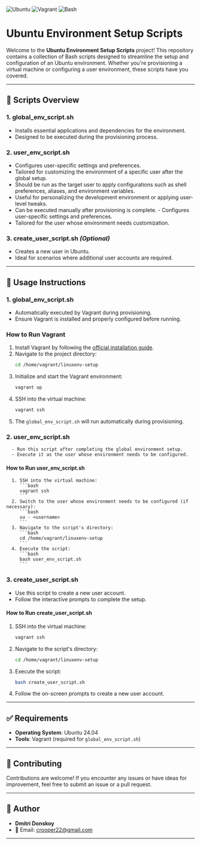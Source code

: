 ![Ubuntu](https://img.shields.io/badge/Ubuntu-24.04-orange)
![Vagrant](https://img.shields.io/badge/Vagrant-Installed-blue)
![Bash](https://img.shields.io/badge/Bash-Scripts-green)

# Ubuntu Environment Setup Scripts

Welcome to the **Ubuntu Environment Setup Scripts** project! This repository contains a collection of Bash scripts designed to streamline the setup and configuration of an Ubuntu environment. Whether you're provisioning a virtual machine or configuring a user environment, these scripts have you covered.

---

## 📜 Scripts Overview

### 1. **global_env_script.sh**
   - Installs essential applications and dependencies for the environment.
   - Designed to be executed during the provisioning process.
   ### 2. **user_env_script.sh**

   - Configures user-specific settings and preferences.
   - Tailored for customizing the environment of a specific user after the global setup.
   - Should be run as the target user to apply configurations such as shell preferences, aliases, and environment variables.
   - Useful for personalizing the development environment or applying user-level tweaks.
   - Can be executed manually after provisioning is complete.  - Configures user-specific settings and preferences.
   - Tailored for the user whose environment needs customization.

### 3. **create_user_script.sh** *(Optional)*
   - Creates a new user in Ubuntu.
   - Ideal for scenarios where additional user accounts are required.

---

## 🚀 Usage Instructions
### **1. global_env_script.sh**
   - Automatically executed by Vagrant during provisioning.
   - Ensure Vagrant is installed and properly configured before running.

### **How to Run Vagrant**
   1. Install Vagrant by following the [official installation guide](https://developer.hashicorp.com/vagrant/docs/installation).
   2. Navigate to the project directory:
      ```bash
      cd /home/vagrant/linuxenv-setup
      ```
   3. Initialize and start the Vagrant environment:
      ```bash
      vagrant up
      ```
   4. SSH into the virtual machine:
      ```bash
      vagrant ssh
      ```
   5. The `global_env_script.sh` will run automatically during provisioning.
   ### **2. user_env_script.sh**
      - Run this script after completing the global environment setup.
      - Execute it as the user whose environment needs to be configured.

   #### **How to Run user_env_script.sh**
      1. SSH into the virtual machine:
         ```bash
         vagrant ssh
         ```
      2. Switch to the user whose environment needs to be configured (if necessary):
         ```bash
         su - <username>
         ```
      3. Navigate to the script's directory:
         ```bash
         cd /home/vagrant/linuxenv-setup
         ```
      4. Execute the script:
         ```bash
         bash user_env_script.sh
         ```

### **3. create_user_script.sh**
   - Use this script to create a new user account.
   - Follow the interactive prompts to complete the setup.

#### **How to Run create_user_script.sh**
   1. SSH into the virtual machine:
      ```bash
      vagrant ssh
      ```
   2. Navigate to the script's directory:
      ```bash
      cd /home/vagrant/linuxenv-setup
      ```
   3. Execute the script:
      ```bash
      bash create_user_script.sh
      ```
   4. Follow the on-screen prompts to create a new user account.

---

## ✅ Requirements

- **Operating System**: Ubuntu 24.04
- **Tools**: Vagrant (required for `global_env_script.sh`)

---

## 🤝 Contributing

Contributions are welcome! If you encounter any issues or have ideas for improvement, feel free to submit an issue or a pull request.

---

## 👤 Author

- **Dmitri Donskoy**
- 📧 Email: [crooper22@gmail.com](mailto:crooper22@gmail.com)

---
